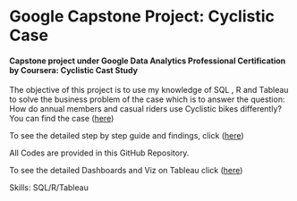 # Google Capstone Project: Cyclistic Case
#### Capstone project under Google Data Analytics Professional Certification by Coursera: Cyclistic Cast Study
The objective of this project is to use my knowledge of SQL , R and Tableau to solve the business problem of the case which is to answer the question: How do annual members and casual riders use Cyclistic bikes differently?
You can find the case ([here](https://drive.google.com/file/d/1-6a4CHEtuF88Lxxebni4aRVlFC4ooUED/view?usp=drive_link))

To see the detailed step by step guide and findings, click ([here](https://mukitspersonalworkspace.notion.site/Google-Capstone-project-Cyclist-Case-Study-eeb9ef041233486490daefc34ce6ef09?pvs=4))

All Codes are provided in this GitHub Repository.

To see the detailed Dashboards and Viz on Tableau click ([here](https://public.tableau.com/app/profile/mukit.hyder/viz/working_16916494642590/CompleteAnalysisDashboard))

Skills: SQL/R/Tableau
